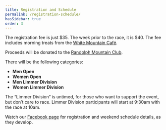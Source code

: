 ```yaml
---
title: Registration and Schedule
permalink: /registration-schedule/
hasSidebar: true
order: 3
---
```



The registration fee is just $35\. The week prior to the race, it is $40\. The fee includes morning treats from the [White Mountain Café](http://whitemountaincafe.com/).

Proceeds will be donated to the [Randolph Mountain Club](http://www.randolphmountainclub.org).

There will be the following categories:

*   **Men Open**
*   **Women Open**
*   **Men Limmer Division**
*   **Women Limmer Division**

The “Limmer Division” is untimed, for those who want to support the event, but don’t care to race. Limmer Division participants will start at 9:30am with the race at 10am.

Watch our [Facebook page](https://www.facebook.com/randolphramblerace/) for registration and weekend schedule details, as they develop.

